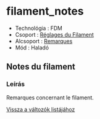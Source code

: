 # filament\_notes

* Technológia : FDM
* Csoport : [Réglages du Filament](../filament_settings/filament_settings.md)
* Alcsoport : [Remarques](../filament_settings/filament_settings.md#remarques)
* Mód : Haladó

## Notes du filament

### Leírás

Remarques concernant le filament.

[Vissza a változók listájához](variable_list.md)

